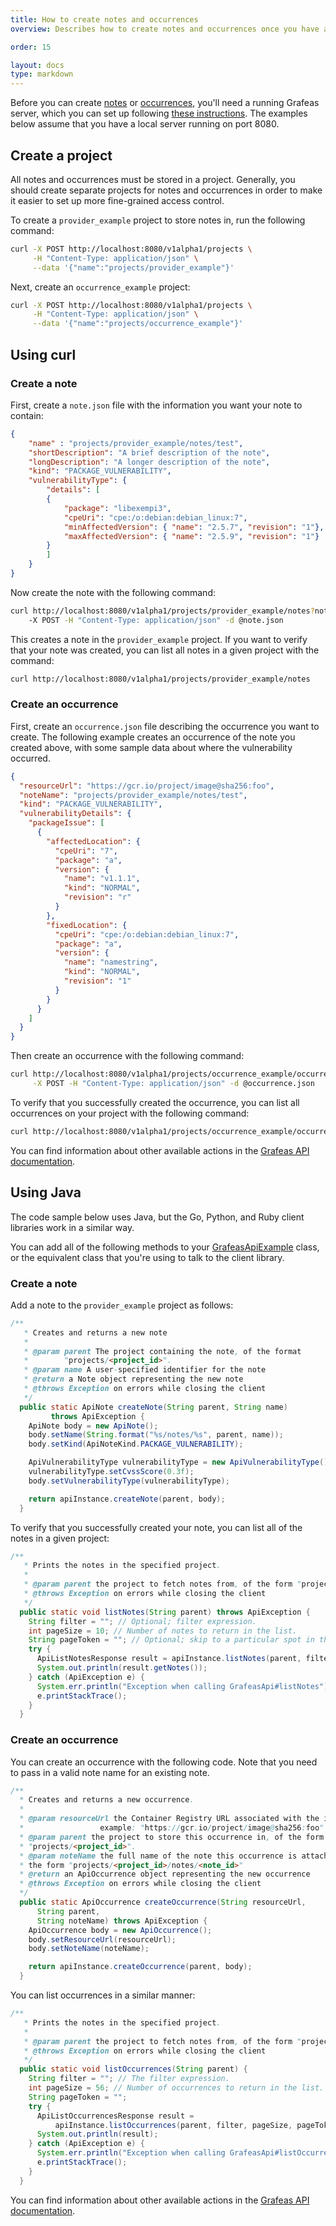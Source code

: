 ```yaml
---
title: How to create notes and occurrences
overview: Describes how to create notes and occurrences once you have a running Grafeas server.

order: 15

layout: docs
type: markdown
---
```


Before you can create [notes](/_docs/concepts/what-is-grafeas/overview.md) or
[occurrences](/_docs/concepts/what-is-grafeas/overview.md), you'll need a
running Grafeas server, which you can set up following
[these instructions](https://github.com/grafeas/grafeas/blob/master/docs/running_grafeas.md).
The examples below assume that you have a local server running on port 8080.

## Create a project

All notes and occurrences must be stored in a project. Generally, you should
create separate projects for notes and occurrences in order to make it easier to
set up more fine-grained access control.

To create a `provider_example` project to store notes in, run the following
command:

```bash
curl -X POST http://localhost:8080/v1alpha1/projects \
     -H "Content-Type: application/json" \
     --data '{"name":"projects/provider_example"}'
```

Next, create an `occurrence_example` project:

```bash
curl -X POST http://localhost:8080/v1alpha1/projects \
     -H "Content-Type: application/json" \
     --data '{"name":"projects/occurrence_example"}'
```

## Using curl

### Create a note

First, create a `note.json` file with the information you want your note to
contain:

```json
{
    "name" : "projects/provider_example/notes/test",
    "shortDescription": "A brief description of the note",
    "longDescription": "A longer description of the note",
    "kind": "PACKAGE_VULNERABILITY",
    "vulnerabilityType": {
        "details": [
        {
            "package": "libexempi3",
            "cpeUri": "cpe:/o:debian:debian_linux:7",
            "minAffectedVersion": { "name": "2.5.7", "revision": "1"},
            "maxAffectedVersion": { "name": "2.5.9", "revision": "1"}
        }
        ]
    }
}
```

Now create the note with the following command:

```bash
curl http://localhost:8080/v1alpha1/projects/provider_example/notes?note_id=testNote
    -X POST -H "Content-Type: application/json" -d @note.json
```

This creates a note in the `provider_example` project. If you want to verify
that your note was created, you can list all notes in a given project with the
command:

```bash
curl http://localhost:8080/v1alpha1/projects/provider_example/notes
```

### Create an occurrence

First, create an `occurrence.json` file describing the occurrence you want to
create. The following example creates an occurrence of the note you created
above, with some sample data about where the vulnerability occurred.

```json
{
  "resourceUrl": "https://gcr.io/project/image@sha256:foo",
  "noteName": "projects/provider_example/notes/test",
  "kind": "PACKAGE_VULNERABILITY",
  "vulnerabilityDetails": {
    "packageIssue": [
      {
        "affectedLocation": {
          "cpeUri": "7",
          "package": "a",
          "version": {
            "name": "v1.1.1",
            "kind": "NORMAL",
            "revision": "r"
          }
        },
        "fixedLocation": {
          "cpeUri": "cpe:/o:debian:debian_linux:7",
          "package": "a",
          "version": {
            "name": "namestring",
            "kind": "NORMAL",
            "revision": "1"
          }
        }
      }
    ]
  }
}
```

Then create an occurrence with the following command:

```bash
curl http://localhost:8080/v1alpha1/projects/occurrence_example/occurrences \
     -X POST -H "Content-Type: application/json" -d @occurrence.json
```

To verify that you successfully created the occurrence, you can list all
occurrences on your project with the following command:

```bash
curl http://localhost:8080/v1alpha1/projects/occurrence_example/occurrences
```

You can find information about other available actions in the
[Grafeas API documentation](https://github.com/grafeas/grafeas/blob/669d9cdc0ca804bf7d29dcf6d66bb9d8e94b08b6/v1alpha1/docs/GrafeasApi.md).

## Using Java

The code sample below uses Java, but the Go, Python, and Ruby client libraries
work in a similar way.

You can add all of the following methods to your
[GrafeasApiExample](https://github.com/nhayes/client-java/#getting-started)
class, or the equivalent class that you're using to talk to the client library.

### Create a note

Add a note to the `provider_example` project as follows:

```java
/**
   * Creates and returns a new note
   *
   * @param parent The project containing the note, of the format
   *        "projects/<project_id>".
   * @param name A user-specified identifier for the note
   * @return a Note object representing the new note
   * @throws Exception on errors while closing the client
   */
  public static ApiNote createNote(String parent, String name)
         throws ApiException {
    ApiNote body = new ApiNote();
    body.setName(String.format("%s/notes/%s", parent, name));
    body.setKind(ApiNoteKind.PACKAGE_VULNERABILITY);

    ApiVulnerabilityType vulnerabilityType = new ApiVulnerabilityType();
    vulnerabilityType.setCvssScore(0.3f);
    body.setVulnerabilityType(vulnerabilityType);

    return apiInstance.createNote(parent, body);
  }
```

To verify that you successfully created your note, you can list all of the notes
in a given project:

```java
/**
   * Prints the notes in the specified project.
   *
   * @param parent the project to fetch notes from, of the form "projects/<project_id>".
   * @throws Exception on errors while closing the client
   */
  public static void listNotes(String parent) throws ApiException {
    String filter = ""; // Optional; filter expression.
    int pageSize = 10; // Number of notes to return in the list.
    String pageToken = ""; // Optional; skip to a particular spot in the list.
    try {
      ApiListNotesResponse result = apiInstance.listNotes(parent, filter, pageSize, pageToken);
      System.out.println(result.getNotes());
    } catch (ApiException e) {
      System.err.println("Exception when calling GrafeasApi#listNotes");
      e.printStackTrace();
    }
  }
```

### Create an occurrence

You can create an occurrence with the following code. Note that you need to pass
in a valid note name for an existing note.

```java
/**
  * Creates and returns a new occurrence.
  *
  * @param resourceUrl the Container Registry URL associated with the image
  *                 example: "https://gcr.io/project/image@sha256:foo"
  * @param parent the project to store this occurrence in, of the form
  * "projects/<project_id>".
  * @param noteName the full name of the note this occurrence is attached to, of
  * the form "projects/<project_id>/notes/<note_id>"
  * @return an ApiOccurrence object representing the new occurrence
  * @throws Exception on errors while closing the client
  */
  public static ApiOccurrence createOccurrence(String resourceUrl,
      String parent,
      String noteName) throws ApiException {
    ApiOccurrence body = new ApiOccurrence();
    body.setResourceUrl(resourceUrl);
    body.setNoteName(noteName);

    return apiInstance.createOccurrence(parent, body);
  }
```

You can list occurrences in a similar manner:

```java
/**
   * Prints the notes in the specified project.
   *
   * @param parent the project to fetch notes from, of the form "projects/<project_id>".
   * @throws Exception on errors while closing the client
   */
  public static void listOccurrences(String parent) {
    String filter = ""; // The filter expression.
    int pageSize = 56; // Number of occurrences to return in the list.
    String pageToken = "";
    try {
      ApiListOccurrencesResponse result =
          apiInstance.listOccurrences(parent, filter, pageSize, pageToken);
      System.out.println(result);
    } catch (ApiException e) {
      System.err.println("Exception when calling GrafeasApi#listOccurrences");
      e.printStackTrace();
    }
  }
```

You can find information about other available actions in the
[Grafeas API documentation](https://github.com/grafeas/grafeas/blob/669d9cdc0ca804bf7d29dcf6d66bb9d8e94b08b6/v1alpha1/docs/GrafeasApi.md).
